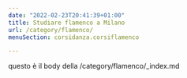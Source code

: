 ```yaml
---
date: "2022-02-23T20:41:39+01:00"
title: Studiare flamenco a Milano
url: /category/flamenco/
menuSection: corsidanza.corsiflamenco

---
```


questo è il body della /category/flamenco/_index.md
